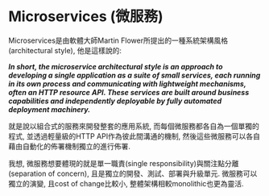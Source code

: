 # Microservices \(微服務\)

Microservices是由軟體大師Martin Flower所提出的一種系統架構風格\(architectural style\), 他是這樣說的:

_**In short, the microservice architectural style is an approach to developing a single application as a suite of small services, each running in its own process and communicating with lightweight mechanisms, often an HTTP resource API. These services are built around business capabilities and independently deployable by fully automated deployment machinery.**_

就是說以組合式的服務來開發整套的應用系統, 而每個微服務都各自為一個單獨的程式, 並透過輕量級的HTTP API作為彼此間溝通的機制, 然後這些微服務可以各自藉由自動化的佈署機制獨立的進行佈署.

我想, 微服務想要體現的就是單一職責\(single responsibility\)與關注點分離\(separation of concern\), 且是獨立的開發、測試、部署與升級單元. 微服務可以獨立的演變, 且cost of change比較小, 整體架構相較monolithic也更為靈活.

